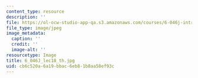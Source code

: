 ```yaml
---
content_type: resource
description: ''
file: https://ol-ocw-studio-app-qa.s3.amazonaws.com/courses/6-046j-introduction-to-algorithms-sma-5503-fall-2005/cb6c520a6a19bbac6eb81b8aa58ef93c_6_046J_lec18_th.jpg
file_type: image/jpeg
image_metadata:
  caption: ''
  credit: ''
  image-alt: ''
resourcetype: Image
title: 6_046J_lec18_th.jpg
uid: cb6c520a-6a19-bbac-6eb8-1b8aa58ef93c
---
```

